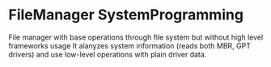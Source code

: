 # FileManager SystemProgramming
File manager with base operations through file system but without high level frameworks usage
It alanyzes system information (reads both MBR, GPT drivers) and use low-level operations with plain driver data.
